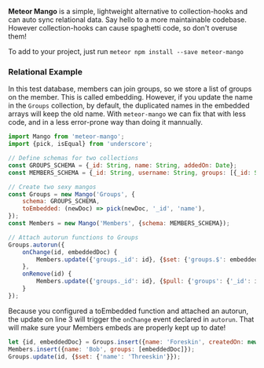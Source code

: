 **Meteor Mango** is a simple, lightweight alternative to collection-hooks and can auto sync relational data. Say hello to a more maintainable codebase. However collection-hooks can cause spaghetti code, so don't overuse them!

To add to your project, just run `meteor npm install --save meteor-mango`

### Relational Example

In this test database, members can join groups, so we store a list of groups on the member. This is called embedding. However, if you update the name in the `Groups` collection, by default, the duplicated names in the embedded arrays will keep the old name. With `meteor-mango` we can fix that with less code, and in a less error-prone way than doing it mannually.

```javascript
import Mango from 'meteor-mango';
import {pick, isEqual} from 'underscore';

// Define schemas for two collections
const GROUPS_SCHEMA = {_id: String, name: String, addedOn: Date};
const MEMBERS_SCHEMA = {_id: String, username: String, groups: [{_id: String, name: String}]};

// Create two sexy mangos
const Groups = new Mango('Groups', {
    schema: GROUPS_SCHEMA,
    toEmbedded: (newDoc) => pick(newDoc, '_id', 'name'),
});
const Members = new Mango('Members', {schema: MEMBERS_SCHEMA});

// Attach autorun functions to Groups
Groups.autorun({
    onChange(id, embeddedDoc) {
        Members.update({'groups._id': id}, {$set: {'groups.$': embeddedDoc}}, {multi:true});
    },
    onRemove(id) {
        Members.update({'groups._id': id}, {$pull: {'groups': {'_id': id}}}, {multi:true});
    }
});
```

Because you configured a toEmbedded function and attached an autorun, the update on line 3 will trigger the `onChange` event declared in `autorun`. That will make sure your Members embeds are properly kept up to date!

```javascript
let {id, embeddedDoc} = Groups.insert({name: 'Foreskin', createdOn: new Date()});
Members.insert({name: 'Bob', groups: [embeddedDoc]});
Groups.update(id, {$set: {'name': 'Threeskin'}});
```
